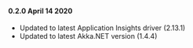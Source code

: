 #### 0.2.0 April 14 2020 ####
* Updated to latest Application Insights driver (2.13.1)
* Updated to latest Akka.NET version (1.4.4)